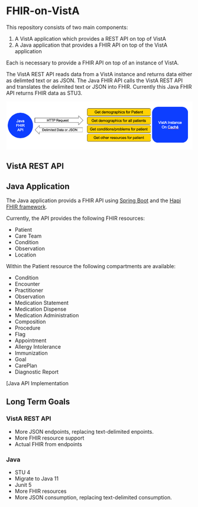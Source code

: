# FHIR-on-VistA #

This repository consists of two main components:

1. A VistA application which provides a REST API on top of VistA
2. A Java application that provides a FHIR API on top of the VistA application

Each is necessary to provide a FHIR API on top of an instance of VistA. 

The VistA REST API reads data from a VistA instance and returns data either as delimted text or as JSON. The Java FHIR API calls the VistA REST API and translates the delimited text or JSON into FHIR. Currently this Java FHIR API returns FHIR data as STU3.

![Data flow through components](images/component-flow.png)

## VistA REST API


## Java Application
The Java application provids a FHIR API using [Spring Boot](https://spring.io/projects/spring-boot) and the [Hapi FHIR framework](http://hapifhir.io/). 

Currently, the API provides the following FHIR resources:

* Patient
* Care Team
* Condition
* Observation
* Location

Within the Patient resource the following compartments are available:

* Condition
* Encounter
* Practitioner
* Observation
* Medication Statement
* Medication Dispense
* Medication Administration
* Composition
* Procedure
* Flag
* Appointment
* Allergy Intolerance
* Immunization
* Goal
* CarePlan
* Diagnostic Report

[Java API Implementation

## Long Term Goals

### VistA REST API
* More JSON endpoints, replacing text-delimited enpoints.
* More FHIR resource support
* Actual FHIR from endpoints

### Java
* STU 4
* Migrate to Java 11
* Junit 5
* More FHIR resources
* More JSON consumption, replacing text-delimited consumption.


